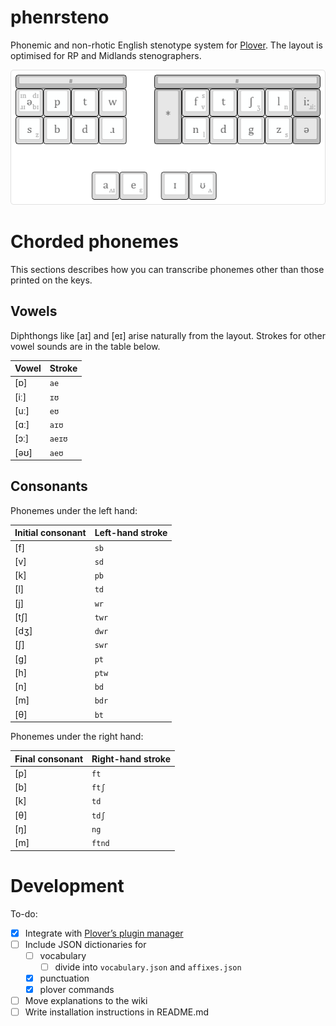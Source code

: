 # phenrsteno

Phonemic and non-rhotic English stenotype system for [Plover](https://github.com/openstenoproject/plover "Plover GitHub repository"). The layout is optimised for RP and Midlands stenographers.

![phenrsteno layout](./doc/layout.png)

# Chorded phonemes

This sections describes how you can transcribe phonemes other than those printed on the keys.

## Vowels

Diphthongs like \[aɪ\] and \[eɪ\] arise naturally from the layout. Strokes for other vowel sounds are in the table below.

| Vowel  | Stroke |
| :----- | :----- |
| \[ɒ\]  | `ae`   |
| \[iː\] | `ɪʊ`   |
| \[uː\] | `eʊ`   |
| \[ɑː\] | `aɪʊ`  |
| \[ɔː\] | `aeɪʊ` |
| \[əʊ\] | `aeʊ`  |

## Consonants

Phonemes under the left hand:

| Initial consonant | Left-hand stroke |
| :---------------- | :--------------- |
| \[f\]             | `sb`             |
| \[v\]             | `sd`             |
| \[k\]             | `pb`             |
| \[l\]             | `td`             |
| \[j\]             | `wr`             |
| \[tʃ\]            | `twr`            |
| \[dʒ\]            | `dwr`            |
| \[ʃ\]             | `swr`            |
| \[g\]             | `pt`             |
| \[h\]             | `ptw`            |
| \[n\]             | `bd`             |
| \[m\]             | `bdr`            |
| \[θ\]             | `bt`             |

Phonemes under the right hand:

| Final consonant | Right-hand stroke |
| :-------------- | :---------------- |
| \[p\]           | `ft`              |
| \[b\]           | `ftʃ`             |
| \[k\]           | `td`              |
| \[θ\]           | `tdʃ`             |
| \[ŋ\]           | `ng`              |
| \[m\]           | `ftnd`            |

# Development

To-do:

  - [x] Integrate with [Plover’s plugin manager](https://github.com/benoit-pierre/plover_plugins_manager "Plover Plugin Manager GitHub repository")
  - [ ] Include JSON dictionaries for
      - [ ] vocabulary
          - [ ] divide into `vocabulary.json` and `affixes.json`
      - [x] punctuation
      - [x] plover commands
  - [ ] Move explanations to the wiki
  - [ ] Write installation instructions in README.md
